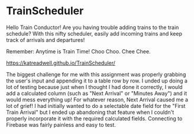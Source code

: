 # TrainScheduler

Hello Train Conductor!  Are you having trouble adding trains to the train schedule?  With this nifty scheduler, easily add incoming trains and keep track of arrivals and departures!

Remember: Anytime is Train Time!  Choo Choo.  Chee Chee.

https://katreadwell.github.io/TrainScheduler/

The biggest challenge for me with this assignment was properly grabbing the user's input and appending it to a table row by row.  I unded up doing a lot of testing because just when I thought I had done it correctly, I would add a calculated column (such as "Next Arrival" or "Minutes Away") and it would mess everything up! For whatever reason, Next Arrival caused me a lot of grief!  I had initially wanted to do a selectable date field for the "First Train Arrival" but I ended up abandoning that feature when I couldn't properly incorporate it with the required calculated fields.  Connecting to Firebase was fairly painless and easy to test.
